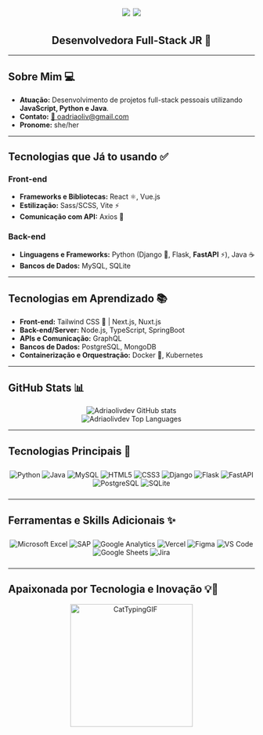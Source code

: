 <h1 align="center">
  <img src="https://readme-typing-svg.herokuapp.com/?font=Righteous&size=35&center=true&vCenter=true&width=600&height=70&duration=5000&lines=Olá+👋,+Bem-vindo+ao+meu+GitHub!;&color=FF1493" />
  <img src="https://readme-typing-svg.herokuapp.com/?font=Righteous&size=35&center=true&vCenter=true&width=600&height=70&duration=5000&lines=Sou+Adriane+Oliveira;&color=FF1493" />
</h1>

<h2 align="center">Desenvolvedora Full-Stack JR 🚀</h2>

---

## Sobre Mim 💻

- **Atuação:** Desenvolvimento de projetos full-stack pessoais utilizando **JavaScript, Python e Java**.
- **Contato:** [📧 oadriaoliv@gmail.com](mailto:oadriaoliv@gmail.com)
- **Pronome:** she/her

---

## Tecnologias que Já to usando ✅

### Front-end
- **Frameworks e Bibliotecas:** React ⚛️, Vue.js
- **Estilização:** Sass/SCSS, Vite ⚡
- **Comunicação com API:** Axios 🔌

### Back-end
- **Linguagens e Frameworks:** Python (Django 🐍, Flask, **FastAPI** ⚡), Java ☕
- **Bancos de Dados:** MySQL, SQLite

---

## Tecnologias em Aprendizado 📚

- **Front-end:** Tailwind CSS 🎨 | Next.js, Nuxt.js
- **Back-end/Server:** Node.js, TypeScript, SpringBoot
- **APIs e Comunicação:** GraphQL
- **Bancos de Dados:** PostgreSQL, MongoDB
- **Containerização e Orquestração:** Docker 🐳, Kubernetes
  

---

## GitHub Stats 📊

<div align="center">
  <img src="https://github-readme-stats.vercel.app/api?username=adriolivdev&show_icons=true&theme=monokai" alt="Adriaolivdev GitHub stats" />
  <br>
  <img src="https://github-readme-stats.vercel.app/api/top-langs/?username=adriolivdev&hide=HTML&langs_count=8&layout=compact&theme=monokai&border_radius=10&size_weight=0.5&count_weight=0.5&exclude_repo=github-readme-stats" alt="Adriaolivdev Top Languages" />
</div>

---

## Tecnologias Principais 🚀

<div align="center" style="display: inline-block; margin: 10px 0;">
  <img alt="Python" src="https://img.shields.io/badge/Python-3776AB?style=for-the-badge&logo=python&logoColor=white" />
  <img alt="Java" src="https://img.shields.io/badge/Java-ED8B00?style=for-the-badge&logo=openjdk&logoColor=white"/>
  <img alt="MySQL" src="https://img.shields.io/badge/MySQL-00000F?style=for-the-badge&logo=mysql&logoColor=white" />
  <img alt="HTML5" src="https://img.shields.io/badge/HTML5-E34F26?style=for-the-badge&logo=html5&logoColor=white" />
  <img alt="CSS3" src="https://img.shields.io/badge/CSS3-1572B6?style=for-the-badge&logo=css3&logoColor=white" />
  <img alt="Django" src="https://img.shields.io/badge/Django-092E20?style=for-the-badge&logo=django&logoColor=white" />
  <img alt="Flask" src="https://img.shields.io/badge/Flask-000000?style=for-the-badge&logo=flask&logoColor=white" />
  <img alt="FastAPI" src="https://img.shields.io/badge/FastAPI-009688?style=for-the-badge&logo=fastapi&logoColor=white" />
  <img alt="PostgreSQL" src="https://img.shields.io/badge/PostgreSQL-316192?style=for-the-badge&logo=postgresql&logoColor=white" />
  <img alt="SQLite" src="https://img.shields.io/badge/SQLite-07405E?style=for-the-badge&logo=sqlite&logoColor=white" />
</div>

---

## Ferramentas e Skills Adicionais ✨

<div align="center" style="display: inline-block; margin: 10px 0;">
  <img alt="Microsoft Excel" src="https://img.shields.io/badge/Microsoft_Excel-217346?style=for-the-badge&logo=microsoft-excel&logoColor=white"/>
  <img alt="SAP" src="https://img.shields.io/badge/SAP-0FAAFF?style=for-the-badge&logo=sap&logoColor=white"/>
  <img alt="Google Analytics" src="https://img.shields.io/badge/Google%20Analytics-E37400?style=for-the-badge&logo=google%20analytics&logoColor=white"/>
  <img alt="Vercel" src="https://img.shields.io/badge/Vercel-000000?style=for-the-badge&logo=vercel&logoColor=white"/>
  <img alt="Figma" src="https://img.shields.io/badge/Figma-F24E1E?style=for-the-badge&logo=figma&logoColor=white"/>
  <img alt="VS Code" src="https://img.shields.io/badge/Visual_Studio_Code-0078D4?style=for-the-badge&logo=visual%20studio%20code&logoColor=white"/>
  <img alt="Google Sheets" src="https://img.shields.io/badge/Google%20Sheets-34A853?style=for-the-badge&logo=google-sheets&logoColor=white"/>
  <img alt="Jira" src="https://img.shields.io/badge/Jira-0052CC?style=for-the-badge&logo=Jira&logoColor=white"/>
</div>

---

## Apaixonada por Tecnologia e Inovação 💡🌟

<div align="center">
  <img src="https://github.com/user-attachments/assets/30461076-6cbb-4913-a677-9c18548a270a" alt="CatTypingGIF" width="250px" />
</div>
